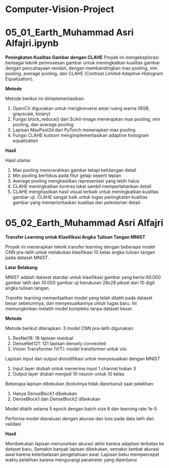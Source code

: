 # Computer-Vision-Project

# **05_01_Earth_Muhammad Asri Alfajri.ipynb**

**Peningkatan Kualitas Gambar dengan CLAHE**
Proyek ini mengeksplorasi berbagai teknik pemrosesan gambar untuk meningkatkan kualitas gambar dengan pencahayaan rendah, dengan membandingkan max pooling, min pooling, average pooling, dan CLAHE (Contrast Limited Adaptive Histogram Equalization).

**Metode**

Metode berikut ini diimplementasikan:
1. OpenCV digunakan untuk mengkonversi antar ruang warna (RGB, grayscale, binary)
2. Fungsi block_reduce() dari Scikit-image menerapkan max pooling, min pooling, dan average pooling
3. Lapisan MaxPool2d dari PyTorch menerapkan max pooling
4. Fungsi CLAHE kustom mengimplementasikan adaptive histogram equalization
   
**Hasil**

Hasil utama:
1. Max pooling memcerahkan gambar tetapi kehilangan detail
2. Min pooling berfokus pada fitur gelap seperti tepian
3. Average pooling menghasilkan representasi yang lebih halus
4. CLAHE meningkatkan kontras lokal sambil mempertahankan detail
5. CLAHE menghasilkan hasil visual terbaik untuk meningkatkan kualitas gambar uji. CLAHE sangat baik untuk tugas peningkatan kualitas gambar yang memprioritaskan kualitas dan pelestarian detail.

# **05_02_Earth_Muhammad Asri Alfajri**

**Transfer Learning untuk Klasifikasi Angka Tulisan Tangan MNIST**

Proyek ini menerapkan teknik transfer learning dengan beberapa model CNN pra-latih untuk melakukan klasifikasi 10 kelas angka tulisan tangan pada dataset MNIST.

**Latar Belakang**

MNIST adalah dataset standar untuk klasifikasi gambar yang berisi 60.000 gambar latih dan 10.000 gambar uji berukuran 28x28 piksel dari 10 digit angka tulisan tangan.

Transfer learning memanfaatkan model yang telah dilatih pada dataset besar sebelumnya, dan menyesuaikannya untuk tugas baru. Ini memungkinkan melatih model kompleks tanpa dataset besar.

**Metode**

Metode berikut diterapkan:
3 model CNN pra-latih digunakan:
1. ResNet18: 18 lapisan residual
2. DenseNet121: 121 lapisan densely connected
3. Vision Transformer (ViT): model transformer untuk visi

Lapisan input dan output dimodifikasi untuk menyesuaikan dengan MNIST
1. Input layer diubah untuk menerima input 1 channel bukan 3
2. Output layer diubah menjadi 10 neuron untuk 10 kelas
   
Beberapa lapisan dibekukan (bobotnya tidak diperbarui) saat pelatihan:
1. Hanya DenseBlock1 dibekukan
2. DenseBlock1 dan DenseBlock2 dibekukan

Model dilatih selama 5 epoch dengan batch size 6 dan learning rate 1e-5

Performa model dievaluasi dengan akurasi dan loss pada data latih dan validasi

**Hasil**

Membekukan lapisan menurunkan akurasi akhir karena adaptasi terbatas ke dataset baru. 
Semakin banyak lapisan dibekukan, semakin lambat akurasi awal karena keterbatasan pengetahuan awal. 
Lapisan beku mempercepat waktu pelatihan karena mengurangi parameter yang diperbarui
